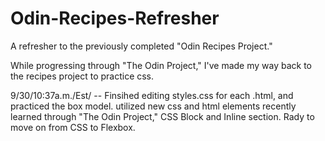 # Odin-Recipes-Refresher

A refresher to the previously completed "Odin Recipes Project."

While progressing through "The Odin Project," I've made my way back to the recipes project to practice css.

9/30/10:37a.m./Est/ -- Finsihed editing styles.css for each .html, and practiced the box model. utilized new css and html elements recently learned through "The Odin Project," CSS Block and Inline section. Rady to move on from CSS to Flexbox.
